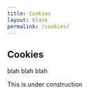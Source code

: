 ```yaml
---
title: Cookies
layout: blank
permalink: /cookies/
---
```


## Cookies

blah blah blah

This is under construction
